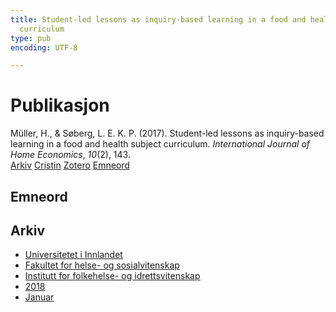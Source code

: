 ```yaml
---
title: Student-led lessons as inquiry-based learning in a food and health subject
  curriculum
type: pub
encoding: UTF-8

---
```

<h1>Publikasjon</h1>
<article id="csl-bib-container-YXIXK6QY" class="csl-bib-container">
  <div class="csl-bib-body"> <div class="csl-entry">Müller, H., &#38; Søberg, L. E. K. P. (2017). Student-led lessons as inquiry-based learning in a food and health subject curriculum. <i>International Journal of Home Economics</i>, <i>10</i>(2), 143.</div> </div>
  <div class="csl-bib-buttons">
    <a href="#taxonomy-article-YXIXK6QY" alt="archive" class="csl-bib-button">Arkiv</a>
    <a href="https://app.cristin.no/results/show.jsf?id=1540200" alt="Cristin" class="csl-bib-button">Cristin</a>
    <a href="http://zotero.org/groups/5881554/items/YXIXK6QY" alt="Zotero" class="csl-bib-button">Zotero</a>
    <a href="#keywords-article-YXIXK6QY" alt="keywords" class="csl-bib-button">Emneord</a>
  </div>
  <div id="csl-bib-meta-container-YXIXK6QY"></div>
</article>
<div id="csl-bib-meta-YXIXK6QY" class="csl-bib-meta">
  <article id="keywords-article-YXIXK6QY" class="keywords-article">
    <h1>Emneord</h1>
    
  </article>
  <article id="taxonomy-article-YXIXK6QY" class="taxonomy-article">
    <h1>Arkiv</h1>
    <ul>
      <li><a href="{{< params subfolder >}}nn/archive/?key=3DCRN523">Universitetet i Innlandet</a></li>
      <li><a href="{{< params subfolder >}}nn/archive/?key=IDKFS3MX">Fakultet for helse- og sosialvitenskap</a></li>
      <li><a href="{{< params subfolder >}}nn/archive/?key=FJXE3Z8X">Institutt for folkehelse- og idrettsvitenskap</a></li>
      <li><a href="{{< params subfolder >}}nn/archive/?key=H5P87HVL">2018</a></li>
      <li><a href="{{< params subfolder >}}nn/archive/?key=S2RACPMQ">Januar</a></li>
    </ul>
  </article>
</div>
